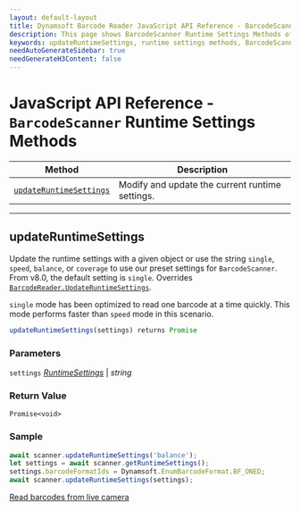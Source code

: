 ```yaml
---
layout: default-layout
title: Dynamsoft Barcode Reader JavaScript API Reference - BarcodeScanner Runtime Settings Methods
description: This page shows BarcodeScanner Runtime Settings Methods of Dynamsoft Barcode Reader JavaScript SDK.
keywords: updateRuntimeSettings, runtime settings methods, BarcodeScanner, api reference, javascript, js
needAutoGenerateSidebar: true
needGenerateH3Content: false
---
```



# JavaScript API Reference - `BarcodeScanner` Runtime Settings Methods

| Method               | Description |
|----------------------|-------------|
| [`updateRuntimeSettings`](#updateruntimesettings) | Modify and update the current runtime settings. |

---

## updateRuntimeSettings

Update the runtime settings with a given object or use the string `single`, `speed`, `balance`, or `coverage` to use our preset settings for `BarcodeScanner`. From v8.0, the default setting is `single`. Overrides [`BarcodeReader.UpdateRuntimeSettings`](../../BarcodeReader/methods/parameter-and-runtime-settings.md#updateruntimesettings).

`single` mode has been optimized to read one barcode at a time quickly. This mode performs faster than `speed` mode in this scenario. 

```javascript
updateRuntimeSettings(settings) returns Promise
```

### Parameters

`settings` [*RuntimeSettings*](../../global-interfaces.md#runtimesettings) | *string* 

### Return Value

`Promise<void>`

### Sample

```javascript
await scanner.updateRuntimeSettings('balance');
let settings = await scanner.getRuntimeSettings();
settings.barcodeFormatIds = Dynamsoft.EnumBarcodeFormat.BF_ONED;
await scanner.updateRuntimeSettings(settings);
```

[Read barcodes from live camera](https://demo.dynamsoft.com/dbr_wasm/barcode_reader_javascript.html)
